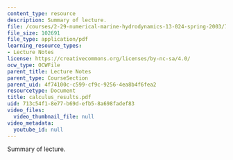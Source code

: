 ```yaml
---
content_type: resource
description: Summary of lecture.
file: /courses/2-29-numerical-marine-hydrodynamics-13-024-spring-2003/713c54f18e77b69defb58a698fadef83_calculus_results.pdf
file_size: 102691
file_type: application/pdf
learning_resource_types:
- Lecture Notes
license: https://creativecommons.org/licenses/by-nc-sa/4.0/
ocw_type: OCWFile
parent_title: Lecture Notes
parent_type: CourseSection
parent_uid: 4f74100c-c599-cf9c-9256-4ea8b4f6fea2
resourcetype: Document
title: calculus_results.pdf
uid: 713c54f1-8e77-b69d-efb5-8a698fadef83
video_files:
  video_thumbnail_file: null
video_metadata:
  youtube_id: null
---
```

Summary of lecture.